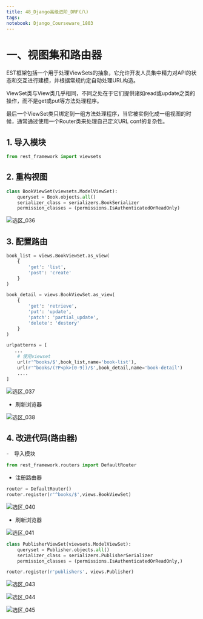 ```yaml
---
title: 48_Django高级进阶_DRF(八)
tags: 
notebook: Django_Courseware_1803
---
```


# 一、视图集和路由器
EST框架包括一个用于处理ViewSets的抽象，它允许开发人员集中精力对API的状态和交互进行建模，并根据常规约定自动处理URL构造。

ViewSet类与View类几乎相同，不同之处在于它们提供诸如read或update之类的操作，而不是get或put等方法处理程序。

最后一个ViewSet类只绑定到一组方法处理程序，当它被实例化成一组视图的时候，通常通过使用一个Router类来处理自己定义URL conf的复杂性。

## 1. 导入模块
```python
from rest_framework import viewsets
```
## 2. 重构视图
```python
class BookViewSet(viewsets.ModelViewSet):
    queryset = Book.objects.all()
    serializer_class = serializers.BookSerializer
    permission_classes = (permissions.IsAuthenticatedOrReadOnly)

```
![选区_036](https://i.loli.net/2018/08/26/5b826c4dd9d3e.png)

## 3. 配置路由
```python
book_list = views.BookViewSet.as_view(
    {
        'get': 'list',
        'post': 'create'
    }
)

book_detail = views.BookViewSet.as_view(
    {
        'get': 'retrieve',
        'put': 'update',
        'patch': 'partial_update',
        'delete': 'destory'
    }
)

urlpatterns = [
   ...
    # 使用viewset
    url(r'^books/$',book_list,name='book-list'),
    url(r'^books/(?P<pk>[0-9])/$',book_detail,name='book-detail')
    ....
]
```

![选区_037](https://i.loli.net/2018/08/26/5b826e2880472.png)

- 刷新浏览器

![选区_038](https://i.loli.net/2018/08/26/5b8272fe0e551.png)

## 4. 改进代码(路由器)
-　导入模块
```python
from rest_framework.routers import DefaultRouter
```

- 注册路由器
```python
router = DefaultRouter()
router.register(r'^books/$',views.BookViewSet)
```

![选区_040](https://i.loli.net/2018/08/26/5b8274df7bcc7.png)


- 刷新浏览器

![选区_041](https://i.loli.net/2018/08/26/5b827502c9831.png)


```python
class PublisherViewSet(viewsets.ModelViewSet):
    queryset = Publisher.objects.all()
    serializer_class = serializers.PublisherSerializer
    permission_classes = (permissions.IsAuthenticatedOrReadOnly,)
```

```python
router.register(r'publishers', views.Publisher)
```

![选区_043](https://i.loli.net/2018/08/26/5b82765dad281.png)


![选区_044](https://i.loli.net/2018/08/26/5b827681e702e.png)

![选区_045](https://i.loli.net/2018/08/26/5b827692e99a5.png)
